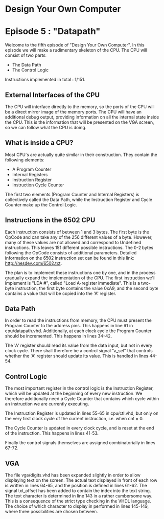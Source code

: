 # Design Your Own Computer
# Episode 5 : "Datapath"

Welcome to the fifth episode of "Design Your Own Computer". In this
episode we will make a rudimentary skeleton of the CPU. The
CPU will consist of two parts:
* The Data Path
* The Control Logic

Instructions implemented in total : 1/151.

## External Interfaces of the CPU
The CPU will interface directly to the memory, so the ports of the 
CPU will be a direct mirror image of the memory ports.
The CPU will have an additional debug output, providing information
on all the internal state inside the CPU. This is the information
that will be presented on the VGA screen, so we can follow what
the CPU is doing.

## What is inside a CPU?
Most CPU's are actually quite similar in their construction. They
contain the following elements:
* A Program Counter
* Internal Registers
* Instruction Register
* Instruction Cycle Counter

The first two elements (Program Counter and Internal Registers) is
collectively called the Data Path, while the Instruction Register and 
Cycle Counter make up the Control Logic.

## Instructions in the 6502 CPU
Each instruction consists of between 1 and 3 bytes. The first byte
is the OpCode and can take any of the 256 different values of a byte.
However, many of these values are not allowed and correspond to
Undefined instructions. This leaves 151 different possible instructions.
The 0-2 bytes following the OpCode consists of additional parameters.
Detailed information on the 6502 instruction set can be found
in this link: <http://nesdev.com/6502.txt>.

The plan is to implement these instructions one by one, and in the process
gradually expand the implementation of the CPU. The first instruction we'll
implement is "LDA #", called "Load A-register immediate".  This is a two-byte
instruction, the first byte contains the value 0xA9, and the second byte
contains a value that will be copied into the 'A' register.

## Data Path
In order to read the instructions from memory, the CPU must present the Program
Counter to the address pins. This happens in line 61 in cpu/datapath.vhd.
Additionally, at each clock cycle the Program Counter should be incremented.
This happens in lines 34-42.

The 'A' register should read its value from the data input, but not in every
clock cycle. There shall therefore be a control signal "a\_sel" that controls
whether the 'A' register should update its value. This is handled in lines
44-54.

## Control Logic
The most important register in the control logic is the Instruction Register,
which will be updated at the beginning of every new instruction. We therefore
additionally need a Cycle Counter that contains which cycle within an instruction
we are currently executing.

The Instruction Register is updated in lines 55-65 in cpu/ctl.vhd, but only on
the very first clock cycle of the current instruction, i.e. when cnt = 0.

The Cycle Counter is updated in every clock cycle, and is reset at the end
of the instruction. This happens in lines 41-53.

Finally the control signals themselves are assigned combinatorially in lines
67-72.

## VGA
The file vga/digits.vhd has been expanded slightly in order to allow displaying
text on the screen.  The actual text displayed in front of each row is written
in lines 64-65, and the position is defined in lines 61-62.  The signal
txt\_offset has been added to contain the index into the text string.  The text
character is determined in line 143 in a rather cumbersome way. This is a
consequence of the strict type checking in the VHDL language.  The choice of
which character to display in performed in lines 145-149, where three
possibilities are chosen between.


